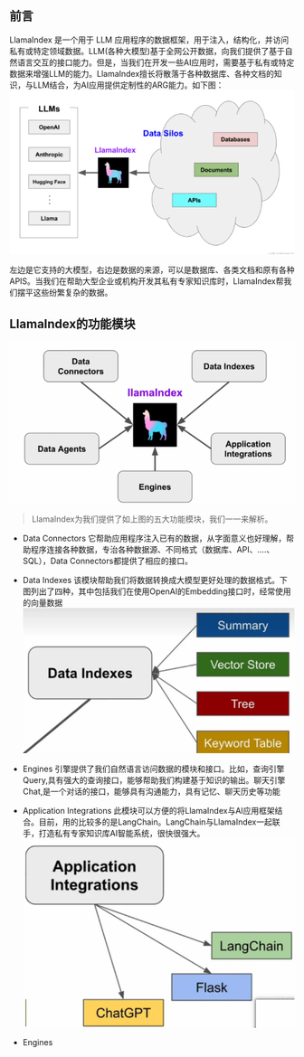 ## 前言
LlamaIndex 是一个用于 LLM 应用程序的数据框架，用于注入，结构化，并访问私有或特定领域数据。LLM(各种大模型)基于全网公开数据，向我们提供了基于自然语言交互的接口能力。但是，当我们在开发一些AI应用时，需要基于私有或特定数据来增强LLM的能力。LlamaIndex擅长将散落于各种数据库、各种文档的知识，与LLM结合，为AI应用提供定制性的ARG能力。如下图：
![alt text](PixPin_2025-04-02_23-06-04.png)

左边是它支持的大模型，右边是数据的来源，可以是数据库、各类文档和原有各种APIS。当我们在帮助大型企业或机构开发其私有专家知识库时，LlamaIndex帮我们摆平这些纷繁复杂的数据。

## LlamaIndex的功能模块
![alt text](PixPin_2025-04-02_23-06-49.png)
>LlamaIndex为我们提供了如上图的五大功能模块，我们一一来解析。

- Data Connectors
    它帮助应用程序注入已有的数据，从字面意义也好理解，帮助程序连接各种数据，专治各种数据源、不同格式（数据库、API、....、SQL），Data Connectors都提供了相应的接口。
    
- Data Indexes
    该模块帮助我们将数据转换成大模型更好处理的数据格式。下图列出了四种，其中包括我们在使用OpenAI的Embedding接口时，经常使用的向量数据
    ![alt text](PixPin_2025-04-02_23-09-34.png)

- Engines
    引擎提供了我们自然语言访问数据的模块和接口。比如，查询引擎Query,具有强大的查询接口，能够帮助我们构建基于知识的输出。聊天引擎Chat,是一个对话的接口，能够具有沟通能力，具有记忆、聊天历史等功能

- Application Integrations
    此模块可以方便的将LlamaIndex与AI应用框架结合。目前，用的比较多的是LangChain。LangChain与LlamaIndex一起联手，打造私有专家知识库AI智能系统，很快很强大。
    ![alt text](PixPin_2025-04-02_23-10-32.png)
- Engines